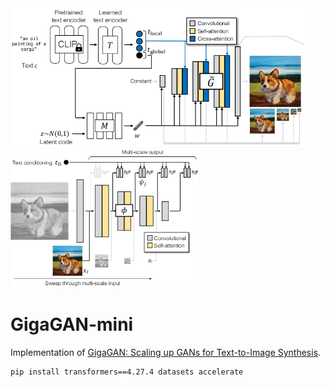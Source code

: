 <img src="./gigagan-generator.png" height=222 alt="GigaGAN Generator" />
<img src="./gigagan-discriminator.png" height=222 alt="GigaGAN Discriminator" />

# GigaGAN-mini
Implementation of [GigaGAN: Scaling up GANs for Text-to-Image Synthesis](https://arxiv.org/pdf/2303.05511).

```shell
pip install transformers==4.27.4 datasets accelerate
```

